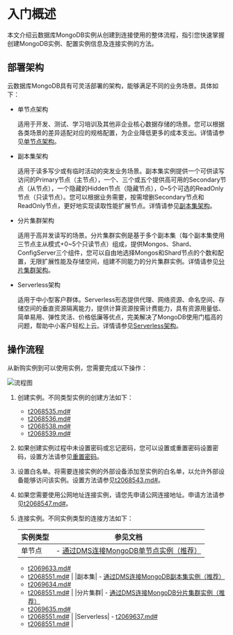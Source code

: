 # 入门概述

本文介绍云数据库MongoDB实例从创建到连接使用的整体流程，指引您快速掌握创建MongoDB实例、配置实例信息及连接实例的方法。

## 部署架构

云数据库MongoDB具有可灵活部署的架构，能够满足不同的业务场景。具体如下：

-   单节点架构

    适用于开发、测试、学习培训及其他非企业核心数据存储的场景。您可以根据各类场景的差异适配对应的规格配置，为企业降低更多的成本支出。详情请参见[单节点架构](/cn.zh-CN/产品简介/系统架构/单节点架构.md)。

-   副本集架构

    适用于读多写少或有临时活动的突发业务场景。副本集实例提供一个可供读写访问的Primary节点（主节点），一个、三个或五个提供高可用的Secondary节点（从节点），一个隐藏的Hidden节点（隐藏节点），0~5个可选的ReadOnly节点（只读节点）。您可以根据业务需要，按需增删Secondary节点和ReadOnly节点，更好地实现读取性能扩展节点。详情请参见[副本集架构](/cn.zh-CN/产品简介/系统架构/副本集架构.md)。

-   分片集群架构

    适用于高并发读写的场景。分片集群实例是基于多个副本集（每个副本集使用三节点主从模式+0~5个只读节点）组成，提供Mongos、Shard、ConfigServer三个组件，您可以自由地选择Mongos和Shard节点的个数和配置，无限扩展性能及存储空间，组建不同能力的分片集群实例。详情请参见[分片集群架构](/cn.zh-CN/产品简介/系统架构/分片集群架构.md)。

-   Serverless架构

    适用于中小型客户群体。Serverless形态提供代理、网络资源、命名空间、存储空间的垂直资源隔离能力，提供计算资源按需计费能力，具有资源用量低、简单易用、弹性灵活、价格低廉等优点，完美解决了MongoDB使用门槛高的问题，帮助中小客户轻松上云。详情请参见[Serverless架构](/cn.zh-CN/产品简介/系统架构/Serverless架构.md)。


## 操作流程

从新购实例到可以使用实例，您需要完成以下操作：

![流程图](https://static-aliyun-doc.oss-accelerate.aliyuncs.com/assets/img/zh-CN/4005413261/p263049.png)

1.  创建实例。不同类型实例的创建方法如下：
    -   [t2068535.md\#]()
    -   [t2068536.md\#]()
    -   [t2068538.md\#]()
    -   [t2068539.md\#]()
2.  如果创建实例过程中未设置密码或忘记密码，您可以设置或重置密码设置密码，设置方法请参见[重置密码](/cn.zh-CN/快速入门/副本集快速入门/重置密码.md)。
3.  设置白名单。将需要连接实例的外部设备添加至实例的白名单，以允许外部设备能够访问该实例。设置方法请参见[t2068543.md\#]()。
4.  如果您需要使用公网地址连接实例，请您先申请公网连接地址。申请方法请参见[t2068547.md\#]()。
5.  连接实例。不同实例类型的连接方法如下：

    |实例类型|参见文档|
    |----|----|
    |单节点|    -   [通过DMS连接MongoDB单节点实例（推荐）]()
    -   [t2069633.md\#]()
    -   [t2068551.md\#]() |
    |副本集|    -   [通过DMS连接MongoDB副本集实例（推荐）]()
    -   [t2069634.md\#]()
    -   [t2068551.md\#]() |
    |分片集群|    -   [通过DMS连接MongoDB分片集群实例（推荐）]()
    -   [t2069635.md\#]()
    -   [t2068551.md\#]() |
    |Serverless|    -   [t2069637.md\#]()
    -   [t2068551.md\#]() |


